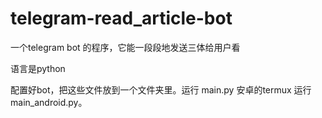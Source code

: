 # telegram-read_article-bot
一个telegram bot 的程序，它能一段段地发送三体给用户看

语言是python

配置好bot，把这些文件放到一个文件夹里。运行 main.py 安卓的termux 运行 main_android.py。

